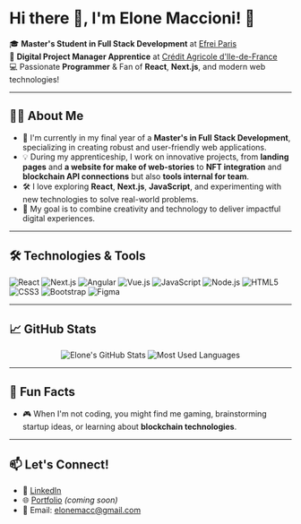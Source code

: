 # Hi there 👋, I'm Elone Maccioni! 🚀

🎓 **Master's Student in Full Stack Development** at [Efrei Paris](https://www.efrei.fr)  
💼 **Digital Project Manager Apprentice** at [Crédit Agricole d'Ile-de-France](https://www.credit-agricole.fr/)  
💻 Passionate **Programmer** & Fan of **React**, **Next.js**, and modern web technologies!  

---

## 👨‍💻 About Me

- 🌟 I'm currently in my final year of a **Master's in Full Stack Development**, specializing in creating robust and user-friendly web applications.  
- 💡 During my apprenticeship, I work on innovative projects, from **landing pages** and **a website for make of web-stories** to **NFT integration** and **blockchain API connections** but also **tools internal for team**.
- 🛠️ I love exploring **React**, **Next.js**, **JavaScript**, and experimenting with new technologies to solve real-world problems.  
- 🎯 My goal is to combine creativity and technology to deliver impactful digital experiences.

---

## 🛠️ Technologies & Tools

![React](https://img.shields.io/badge/-React-61DAFB?logo=react&logoColor=white&style=flat-square)
![Next.js](https://img.shields.io/badge/-Next.js-000000?logo=next.js&logoColor=white&style=flat-square)
![Angular](https://img.shields.io/badge/-Angular-DD0031?logo=angular&logoColor=white&style=flat-square)
![Vue.js](https://img.shields.io/badge/-Vue.js-4FC08D?logo=vue.js&logoColor=white&style=flat-square)
![JavaScript](https://img.shields.io/badge/-JavaScript-F7DF1E?logo=javascript&logoColor=black&style=flat-square)
![Node.js](https://img.shields.io/badge/-Node.js-339933?logo=node.js&logoColor=white&style=flat-square)
![HTML5](https://img.shields.io/badge/-HTML5-E34F26?logo=html5&logoColor=white&style=flat-square)
![CSS3](https://img.shields.io/badge/-CSS3-1572B6?logo=css3&logoColor=white&style=flat-square)
![Bootstrap](https://img.shields.io/badge/-Bootstrap-7952B3?logo=bootstrap&logoColor=white&style=flat-square)
![Figma](https://img.shields.io/badge/-Figma-F24E1E?logo=figma&logoColor=white&style=flat-square)

---

## 📈 GitHub Stats

<p align="center">
  <img src="https://github-readme-stats.vercel.app/api?username=e-maccioni26&show_icons=true&theme=tokyonight" alt="Elone's GitHub Stats" />
  <img src="https://github-readme-stats.vercel.app/api/top-langs/?username=e-maccioni26&layout=compact&theme=tokyonight" alt="Most Used Languages" />
</p>

---

## 🌱 Fun Facts

- 🎮 When I'm not coding, you might find me gaming, brainstorming startup ideas, or learning about **blockchain technologies**.  

---

## 📫 Let's Connect!

- 💼 [LinkedIn](https://www.linkedin.com/in/elone-maccioni/)  
- 🌐 [Portfolio](https://your-portfolio-link.com) *(coming soon)*  
- 📧 Email: elonemacc@gmail.com  


